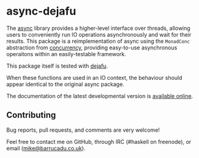 async-dejafu
============

The [async][] library provides a higher-level interface over threads,
allowing users to conveniently run IO operations asynchronously and
wait for their results. This package is a reimplementation of async
using the `MonadConc` abstraction from [concurrency][], providing
easy-to-use asynchronous operaitons within an easily-testable
framework.

This package itself is tested with [dejafu][].

When these functions are used in an IO context, the behaviour should
appear identical to the original async package.

The documentation of the latest developmental version is
[available online][docs].

Contributing
------------

Bug reports, pull requests, and comments are very welcome!

Feel free to contact me on GitHub, through IRC (#haskell on freenode),
or email (mike@barrucadu.co.uk).

[docs]:        https://docs.barrucadu.co.uk/async-dejafu
[async]:       https://hackage.haskell.org/package/async
[concurrency]: https://hackage.haskell.org/package/concurrency
[dejafu]:      https://hackage.haskell.org/package/dejafu
